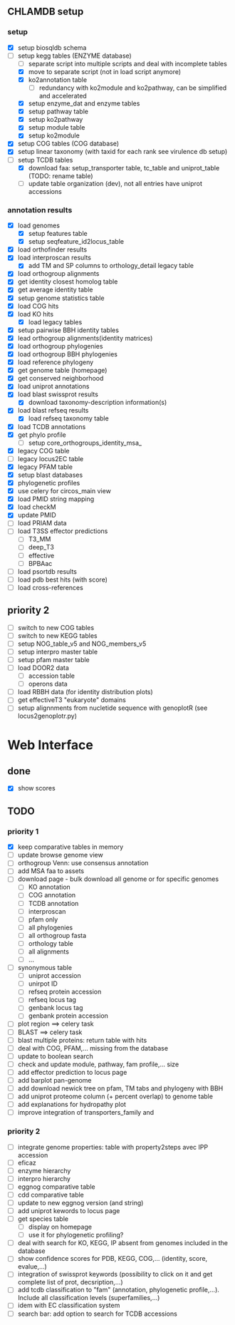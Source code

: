 
## CHLAMDB setup

### setup

- [X] setup biosqldb schema
- [ ] setup kegg tables (ENZYME database)
  - [ ] separate script into multiple scripts and deal with incomplete tables
  - [X] move to separate script (not in load script anymore)
  - [X] ko2annotation table
    - [ ] redundancy with ko2module and ko2pathway, can be simplified and accelerated
  - [X] setup enzyme_dat and enzyme tables
  - [X] setup pathway table
  - [X] setup ko2pathway
  - [X] setup module table
  - [X] setup ko2module
- [X] setup COG tables (COG database)
- [X] setup linear taxonomy (with taxid for each rank see virulence db setup)
- [ ] setup TCDB tables
  - [X] download faa: setup_transporter table, tc_table and uniprot_table (TODO: rename table)
  - [ ] update table organization (dev), not all entries have uniprot accessions

### annotation results

- [X] load genomes
  - [X] setup features table
  - [X] setup seqfeature_id2locus_table
- [X] load orthofinder results  
- [X] load interproscan results
  - [X] add TM and SP columns to orthology_detail legacy table
- [X] load orthogroup alignments
- [X] get identity closest homolog table
- [X] get average identity table
- [X] setup genome statistics table
- [X] load COG hits
- [X] load KO hits
  - [X] load legacy tables
- [X] setup pairwise BBH identity tables
- [X] lead orthogroup alignments(identity matrices)
- [X] load orthogroup phylogenies
- [X] load orthogroup BBH phylogenies
- [X] load reference phylogeny
- [X] get genome table (homepage)
- [X] get conserved neighborhood
- [X] load uniprot annotations
- [X] load blast swissprot results
  - [X] download taxonomy-description information(s)
- [X] load blast refseq results
    - [X] load refseq taxonomy table
- [X] load TCDB annotations
- [X] get phylo profile
  - [ ] setup core_orthogroups_identity_msa_
- [X] legacy COG table
- [ ] legacy locus2EC table
- [X] legacy PFAM table
- [X] setup blast databases
- [X] phylogenetic profiles
- [X] use celery for circos_main view
- [X] load PMID string mapping
- [X] load checkM
- [X] update PMID
- [ ] load PRIAM data
- [ ] load T3SS effector predictions
  - [ ] T3_MM
  - [ ] deep_T3
  - [ ] effective
  - [ ] BPBAac
- [ ] load psortdb results
- [ ] load pdb best hits (with score)
- [ ] load cross-references

## priority 2

- [ ] switch to new COG tables
- [ ] switch to new KEGG tables
- [ ] setup NOG_table_v5 and NOG_members_v5
- [ ] setup interpro master table
- [ ] setup pfam master table
- [ ] load DOOR2 data
    - [ ] accession table
    - [ ] operons data
- [ ] load RBBH data (for identity distribution plots)
- [ ] get effectiveT3 "eukaryote" domains
- [ ] setup alignnments from nucletide sequence with genoplotR (see locus2genoplotr.py)

# Web Interface

## done

- [X] show scores

## TODO

### priority 1

- [X] keep comparative tables in memory
- [ ] update browse genome view
- [ ] orthogroup Venn: use consensus annotation
- [ ] add MSA faa to assets
- [ ] download page - bulk download all genome or for specific genomes 
  - [ ] KO annotation 
  - [ ] COG annotation 
  - [ ] TCDB annotation
  - [ ] interproscan
  - [ ] pfam only 
  - [ ] all phylogenies
  - [ ] all orthogroup fasta
  - [ ] orthology table 
  - [ ] all alignments
  - [ ] ...
- [ ] synonymous table 
  - [ ] uniprot accession
  - [ ] unirpot ID
  - [ ] refseq protein accession 
  - [ ] refseq locus tag
  - [ ] genbank locus tag
  - [ ] genbank protein accession
- [ ] plot region ==> celery task
- [ ] BLAST ==> celery task
- [ ] blast multiple proteins: return table with hits
- [ ] deal with COG, PFAM,... missing from the database
- [ ] update to boolean search
- [ ] check and update module, pathway, fam profile,... size
- [ ] add effector prediction to locus page
- [ ] add barplot pan-genome
- [ ] add download newick tree on pfam, TM tabs and phylogeny with BBH
- [ ] add uniprot proteome column (+ percent overlap) to genome table
- [ ] add explanations for hydropathy plot
- [ ] improve integration of transporters_family and 

### priority 2

- [ ] integrate genome properties: table with property2steps avec IPP accession
- [ ] eficaz
- [ ] enzyme hierarchy
- [ ] interpro hierarchy 
- [ ] eggnog comparative table 
- [ ] cdd comparative table
- [ ] update to new eggnog version (and string)
- [ ] add uniprot kewords to locus page
- [ ] get species table 
  - [ ] display on homepage
  - [ ] use it for phylogenetic profiling?
- [ ] deal with search for KO, KEGG, IP absent from genomes included in the database
- [ ] show confidence scores for PDB, KEGG, COG,... (identity, score, evalue,...)
- [ ] integration of swissprot keywords (possibility to click on it and get complete list of prot, decsription,...)
- [ ] add tcdb classification to "fam" (annotation, phylogenetic profile,...). Include all classification levels (superfamilies,...)
- [ ] idem with EC classification system
- [ ] search bar: add option to search for TCDB accessions
